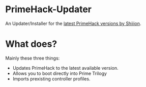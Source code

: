 # PrimeHack-Updater
An Updater/Installer for the [latest PrimeHack versions by Shiiion](https://github.com/shiiion/Ishiiruka).

# What does?
Mainly these three things:

- Updates PrimeHack to the latest available version.
- Allows you to boot directly into Prime Trilogy
- Imports prexisting controller profiles.
